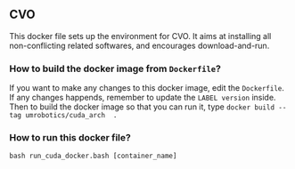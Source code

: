 ## CVO
This docker file sets up the environment for CVO. It aims at installing all non-conflicting related softwares, and encourages download-and-run.


### How to build the docker image from `Dockerfile`?
If you want to make any changes to this docker image, edit the `Dockerfile`. If any changes happends, remember to update the `LABEL version` inside. 
Then to build the docker image so that you can run it, type `docker build --tag umrobotics/cuda_arch  . `


### How to run this docker file?
`bash run_cuda_docker.bash [container_name]`
